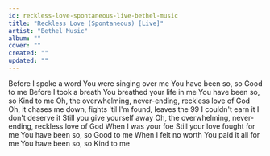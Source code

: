 ```yaml
---
id: reckless-love-spontaneous-live-bethel-music
title: "Reckless Love (Spontaneous) [Live]"
artist: "Bethel Music"
album: ""
cover: ""
created: ""
updated: ""
---
```


Before I spoke a word
You were singing over me
You have been so, so
Good to me
Before I took a breath
You breathed your life in me
You have been so, so
Kind to me
Oh, the overwhelming, never-ending, reckless love of God
Oh, it chases me down, fights 'til I'm found, leaves the 99
I couldn't earn it
I don't deserve it
Still you give yourself away
Oh, the overwhelming, never-ending, reckless love of God
When 
I was your foe
Still your love fought for me
You have been so, so
Good to me
When I felt no worth
You paid it all for me
You have been so, so
Kind to me
